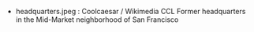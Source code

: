 - headquarters.jpeg : Coolcaesar / Wikimedia CCL Former headquarters in the Mid-Market neighborhood of San Francisco
